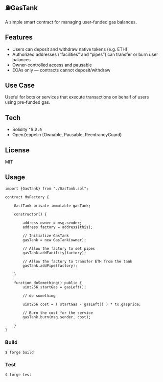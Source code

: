 ## ⛽GasTank

A simple smart contract for managing user-funded gas balances.

## Features

- Users can deposit and withdraw native tokens (e.g. ETH)
- Authorized addresses (“facilities” and “pipes”) can transfer or burn user balances
- Owner-controlled access and pausable
- EOAs only — contracts cannot deposit/withdraw

## Use Case

Useful for bots or services that execute transactions on behalf of users using pre-funded gas.

## Tech

- Solidity `^0.8.0`
- OpenZeppelin (Ownable, Pausable, ReentrancyGuard)

## License

MIT



## Usage

```solidity
import {GasTank} from "./GasTank.sol";

contract MyFactory {
    
    GastTank private immutable gasTank;

    constructor() {
        
        address owner = msg.sender;
        address factory = address(this);
        
        // Initialize GasTank
        gasTank = new GasTank(owner);
        
        // Allow the factory to set pipes
        gasTank.addFacility(factory);
        
        // Allow the factory to transfer ETH from the tank
        gasTank.addPipe(factory);
        
    }

    function doSomething() public {
        uint256 startGas = gasLeft();

        // do something

        uint256 cost = ( startGas - gasLeft() ) * tx.gasprice;
        
        // Burn the cost for the service
        gasTank.burn(msg.sender, cost);
        
    }
}
```

### Build

```shell
$ forge build
```

### Test

```shell
$ forge test
```
